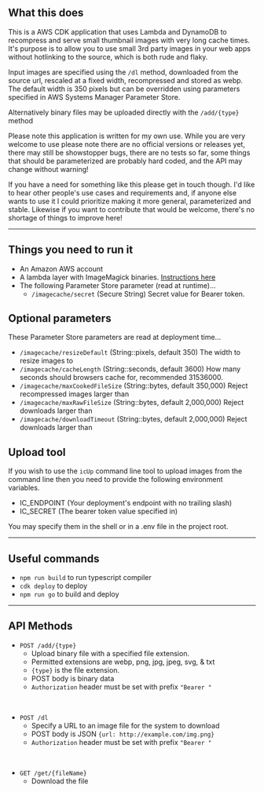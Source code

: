 ## What this does

This is a AWS CDK application that uses Lambda and DynamoDB to recompress and serve small thumbnail images with very long cache times. It's purpose is to allow you to use small 3rd party images in your web apps without hotlinking to the source, which is both rude and flaky.

Input images are specified using the `/dl` method, downloaded from the source url, rescaled at a fixed width, recompressed and stored as webp. The default width is 350 pixels but can be overridden using parameters specified in AWS Systems Manager Parameter Store.

Alternatively binary files may be uploaded directly with the `/add/{type}` method

Please note this application is written for my own use. While you are very welcome to use please note there are no official versions or releases yet, there may still be showstopper bugs, there are no tests so far, some things that should be parameterized are probably hard coded, and the API may change without warning! 

If you have a need for something like this please get in touch though. I'd  like to hear other people's use cases and requirements and, if anyone else wants to use it I could prioritize making it more general, parameterized and stable. Likewise if you want to contribute that would be welcome, there's no shortage of things to improve here!

---

## Things you need to run it

- An Amazon AWS account
- A lambda layer with ImageMagick binaries. [Instructions here](https://github.com/serverlesspub/imagemagick-aws-lambda-2)
- The following Parameter Store parameter (read at runtime)...
	- `/imagecache/secret` (Secure String) Secret value for Bearer token.

## Optional parameters

These Parameter Store parameters are read at deployment time...

- `/imagecache/resizeDefault` (String::pixels, default 350) The width to resize images to
- `/imagecache/cacheLength` (String::seconds, default 3600) How many seconds should browsers cache for, recommended 31536000.
- `/imagecache/maxCookedFileSize` (String::bytes, default 350,000) Reject recompressed images larger than
- `/imagecache/maxRawFileSize` (String::bytes, default 2,000,000) Reject downloads larger than
- `/imagecache/downloadTimeout` (String::bytes, default 2,000,000) Reject downloads larger than

## Upload tool

If you wish to use the `icUp` command line tool to upload images from the command line then you need to provide the following environment variables.

- IC_ENDPOINT (Your deployment's endpoint with no trailing slash)
- IC_SECRET (The bearer token value specified in)

You may specify them in the shell or in a .env file in the project root.

---

## Useful commands

 - `npm run build` to run typescript compiler
 - `cdk deploy` to deploy
 - `npm run go` to build and deploy

---

## API Methods

- `POST /add/{type}`
	- Upload binary file with a specified file extension.
	- Permitted extensions are webp, png, jpg, jpeg, svg, & txt
	- `{type}` is the file extension.
	- POST body is binary data
	- `Authorization` header must be set with prefix `"Bearer "`

<br>

- `POST /dl`
	- Specify a URL to an image file for the system to download
	- POST body is JSON `{url: http://example.com/img.png}`
	- `Authorization` header must be set with prefix `"Bearer "`

<br>

- `GET /get/{fileName}`
	- Download the file
